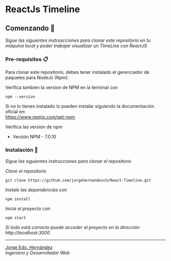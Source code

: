 # ReactJs Timeline

## Comenzando 🚀

_Sigue las siguientes instruscciones para clonar este repositorio en tu máquina local y poder trabajar visualizar un TImeLine con ReactJS_

### Pre-requisitos 📋

Para clonar este repositorio, debes tener instalado el gerenciador de paquetes para NodeJs (Npm).

Verifica tambien la version de NPM en la terminal con
```
npm --version
```
Si no lo tienes instalado lo pueden instalar siguiendo la documentación oficial en:  
https://www.npmjs.com/get-npm

Verifica las versión de npm
* Versión NPM - 7.0.10  

### Instalación 🔧

_Sigue las siguientes instrucciones para clonar el repositorio_

_Clone el repositorio_

```
git clone https://github.com/jorgehernandezch/React-Timeline.git
```

_Instale las dependencias con_

```
npm install
```

_Inicie el proyecto con_

```
npm start
```

_Si todo está correcto puede acceder al proyecto en la dirección http://localhost:3000_


---
[Jorge Edo. Hernández](https://github.com/jorgehernandezch)  
_Ingeniero y Desarrollador Web_
